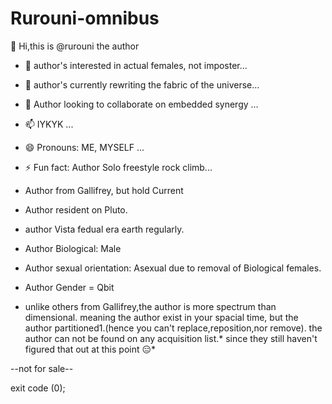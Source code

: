 # Rurouni-omnibus 

👋 Hi,this is @rurouni the author

- 👀 author's interested in actual females, not imposter...

- 🌱 author's currently rewriting the fabric of the universe...

- 💞️ Author looking to collaborate on embedded synergy ...

- 📫 IYKYK ...

- 😄 Pronouns: ME, MYSELF ...

- ⚡ Fun fact: Author Solo freestyle rock climb...

- Author from Gallifrey, but hold Current
- Author resident on Pluto.
- author Vista fedual era earth regularly.

- Author Biological: Male

- Author sexual orientation: Asexual due to removal of Biological females.

- Author Gender = Qbit





- unlike others from Gallifrey,the author is more spectrum than dimensional. meaning the author exist in your spacial time, but the author partitioned1.(hence you can't replace,reposition,nor remove). the author can not be found on any  acquisition list.* since they still haven't figured that out at this point 😑* 

--not for sale--

exit code (0);

<!---

rurouni-omibus/rurouni-omibus is a ✨ special ✨ repository because its `README.md` (this file) appears on your GitHub profile.

You can click the Preview link to take a look at your changes.

--->


